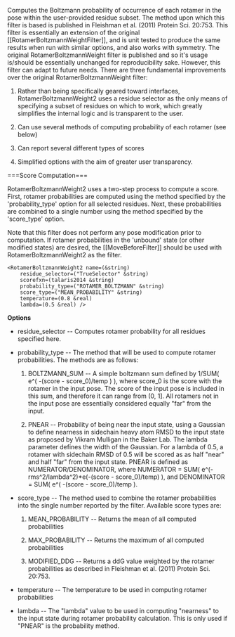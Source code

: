 Computes the Boltzmann probability of occurrence of each rotamer in the pose within the user-provided residue subset. The method upon which this filter is based is published in Fleishman et al. (2011) Protein Sci. 20:753. This filter is essentially an extension of the original [[RotamerBoltzmannWeightFilter]], and is unit tested to produce the same results when run with similar options, and also works with symmetry. The original RotamerBoltzmannWeight filter is published and so it's usage is/should be essentially unchanged for reproducibility sake. However, this filter can adapt to future needs. There are three fundamental improvements over the original RotamerBoltzmannWeight filter:

1. Rather than being specifically geared toward interfaces, RotamerBoltzmannWeight2 uses a residue selector as the only means of specifying a subset of residues on which to work, which greatly simplifies the internal logic and is transparent to the user.

2. Can use several methods of computing probability of each rotamer (see below)

3. Can report several different types of scores

4. Simplified options with the aim of greater user transparency.

===Score Computation===

RotamerBoltzmannWeight2 uses a two-step process to compute a score.  First, rotamer probabilities are computed using the method specified by the 'probability_type' option for all selected residues. Next, these probabilities are combined to a single number using the method specified by the 'score_type' option.

Note that this filter does not perform any pose modification prior to computation. If rotamer probabilities in the 'unbound' state (or other modified states) are desired, the [[MoveBeforeFilter]] should be used with RotamerBoltzmannWeight2 as the filter.


```
<RotamerBoltzmannWeight2 name=(&string)
    residue_selector=("TrueSelector" &string)
    scorefxn=(talaris2014 &string)
    probability_type=("ROTAMER_BOLTZMANN" &string)
    score_type=("MEAN_PROBABILITY" &string)
    temperature=(0.8 &real)
    lambda=(0.5 &real) />
```

**Options**

* residue\_selector -- Computes rotamer probability for all residues specified here. 

* probability\_type -- The method that will be used to compute rotamer probabilities. The methods are as follows:

     1. BOLTZMANN_SUM -- A simple boltzmann sum defined by 1/SUM( e^( -(score - score_0)/temp ) ), where score_0 is the score with the rotamer in the input pose. The score of the input pose is included in this sum, and therefore it can range from (0, 1].  All rotamers not in the input pose are essentially considered equally "far" from the input.

     2. PNEAR -- Probability of being near the input state, using a Gaussian to define nearness in sidechain heavy atom RMSD to the input state as proposed by Vikram Mulligan in the Baker Lab. The lambda parameter defines the width of the Gaussian.  For a lambda of 0.5, a rotamer with sidechain RMSD of 0.5 will be scored as as half "near" and half "far" from the input state. PNEAR is defined as NUMERATOR/DENOMINATOR, where NUMERATOR = SUM( e^(-rms^2/lambda^2)*e(-(score - score_0)/temp) ), and DENOMINATOR = SUM( e^( -(score - score_0)/temp ).

* score\_type -- The method used to combine the rotamer probabilities into the single number reported by the filter.  Available score types are:

    1. MEAN_PROBABILITY -- Returns the mean of all computed probabilities

    2. MAX_PROBABILITY -- Returns the maximum of all computed probabilities

    3. MODIFIED_DDG -- Returns a ddG value weighted by the rotamer probabilities as described in Fleishman et al. (2011) Protein Sci. 20:753.

* temperature -- The temperature to be used in computing rotamer probabilities

* lambda -- The "lambda" value to be used in computing "nearness" to the input state during rotamer probability calculation. This is only used if "PNEAR" is the probability method.
